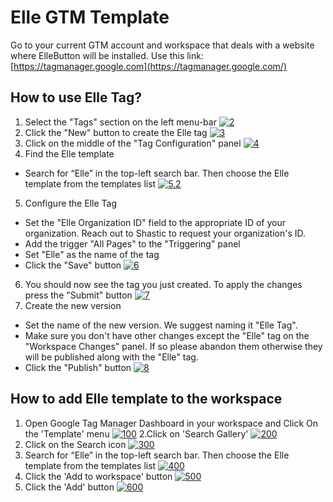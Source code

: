 # Elle GTM Template
Go to your current GTM account and workspace that deals with a website where ElleButton will be installed. Use this link: [https://tagmanager.google.com](https://tagmanager.google.com/)

## How to use Elle Tag?
1. Select the "Tags" section on the left menu-bar
[![2](http://www.mediafire.com/convkey/5feb/1rikld4h8i1pzymzg.jpg "2")](http://www.mediafire.com/convkey/5feb/1rikld4h8i1pzymzg.jpg "2")
2. Click the "New" button to create the Elle tag
[![3](http://www.mediafire.com/convkey/e68d/o828skr604uchd8zg.jpg "3")](http://www.mediafire.com/convkey/e68d/o828skr604uchd8zg.jpg "3")
3. Click on the middle of the "Tag Configuration" panel
[![4](http://www.mediafire.com/convkey/1c65/wyga3di059012u5zg.jpg "4")](http://www.mediafire.com/convkey/1c65/wyga3di059012u5zg.jpg "4")
4. Find the Elle template
  * Search for “Elle” in the top-left search bar. Then choose the Elle template from the templates list
    [![5.2](http://www.mediafire.com/convkey/91ce/a1pj9glt39q3fs3zg.jpg "5.2")](http://www.mediafire.com/convkey/91ce/a1pj9glt39q3fs3zg.jpg "5.2")
5. Configure the Elle Tag
  * Set the "Elle Organization ID" field to the appropriate ID of your organization. Reach out to Shastic to request your organization's ID.
  * Add the trigger "All Pages" to the "Triggering" panel
  * Set "Elle" as the name of the tag
  * Click the "Save" button
[![6](http://www.mediafire.com/convkey/22e5/xnl0o5vbl34y7x1zg.jpg "6")](http://www.mediafire.com/convkey/22e5/xnl0o5vbl34y7x1zg.jpg "6")
6. You should now see the tag you just created. To apply the changes press the "Submit" button
[![7](http://www.mediafire.com/convkey/81c5/0ifc8041hfr1jzozg.jpg "7")](http://www.mediafire.com/convkey/81c5/0ifc8041hfr1jzozg.jpg "7")
7. Create the new version
  * Set the name of the new version. We suggest naming it "Elle Tag".
  * Make sure you don't have other changes except the "Elle" tag on the "Workspace Changes" panel. If so please abandon them otherwise they will be published along with the "Elle" tag.
  * Click the "Publish" button
  [![8](http://www.mediafire.com/convkey/b954/z6twwkpzoafuthazg.jpg "8")](http://www.mediafire.com/convkey/b954/z6twwkpzoafuthazg.jpg "8")
  
## How to add Elle template to the workspace
1. Open Google Tag Manager Dashboard in your workspace and Click On the 'Template' menu
[![100](http://www.mediafire.com/convkey/2e76/wvvqr5tfxg96359zg.jpg "100")](http://www.mediafire.com/convkey/974f/9yo9i70ak8nf4f9zg.jpg "100")
2.Click on 'Search Gallery'
[![200](http://www.mediafire.com/convkey/974f/9yo9i70ak8nf4f9zg.jpg "200")](http://www.mediafire.com/convkey/974f/9yo9i70ak8nf4f9zg.jpg "200")
3. Click on the Search icon
[![300](http://www.mediafire.com/convkey/562f/6p8homj0xqxzpruzg.jpg "300")](http://www.mediafire.com/convkey/562f/6p8homj0xqxzpruzg.jpg "300")
4. Search for “Elle” in the top-left search bar. Then choose the Elle template from the templates list
[![400](http://www.mediafire.com/convkey/1e46/d79krycs8oeels0zg.jpg "400")](http://www.mediafire.com/convkey/1e46/d79krycs8oeels0zg.jpg "400")
5. Click the 'Add to workspace' button
[![500](http://www.mediafire.com/convkey/1be1/lvc7p5w9p208zguzg.jpg "500")](http://www.mediafire.com/convkey/1be1/lvc7p5w9p208zguzg.jpg "500")
6. Click the 'Add' button
[![600](http://www.mediafire.com/convkey/1651/1setq2c38wwsvbrzg.jpg "600")](http://www.mediafire.com/convkey/1651/1setq2c38wwsvbrzg.jpg "600")

